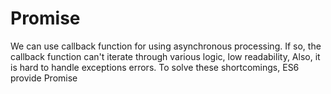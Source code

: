 # Promise

We can use callback function for using asynchronous processing. If so, the callback function can't iterate through various logic, low readability, Also, it is hard to handle exceptions errors. To solve these shortcomings,  ES6 provide Promise 

